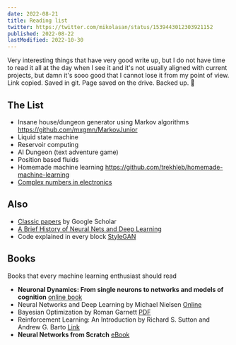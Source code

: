 ```yaml
---
date: 2022-08-21
title: Reading list
twitter: https://twitter.com/mikolasan/status/1539443012303921152
published: 2022-08-22
lastModified: 2022-10-30
---
```


Very interesting things that have very good write up, but I do not have time to read it all at the day when I see it and it's not usually aligned with current projects, but damn it's sooo good that I cannot lose it from my point of view. Link copied. Saved in git. Page saved on the drive. Backed up. 🤞

## The List

- Insane house/dungeon generator using Markov algorithms https://github.com/mxgmn/MarkovJunior
- Liquid state machine
- Reservoir computing
- AI Dungeon (text adventure game)
- Position based fluids
- Homemade machine learning https://github.com/trekhleb/homemade-machine-learning
- [Complex numbers in electronics](https://ecstudiosystems.com/discover/textbooks/basic-electronics/ac-circuits/complex-numbers-in-electronics/)

## Also

- [Classic papers](https://scholar.google.com/citations?view_op=list_classic_articles&hl=en&by=2006&vq=eng_artificialintelligence) by Google Scholar
- [A Brief History of Neural Nets and Deep Learning](https://www.skynettoday.com/overviews/neural-net-history)
- Code explained in every block [StyleGAN](https://nn.labml.ai/gan/stylegan/index.html)

## Books

Books that every machine learning enthusiast should read

- **Neuronal Dynamics: From single neurons to networks and models of cognition** [online book](https://neuronaldynamics.epfl.ch/index.html)
- Neural Networks and Deep Learning by Michael Nielsen [Online](http://neuralnetworksanddeeplearning.com/)
- Bayesian Optimization by Roman Garnett [PDF](https://bayesoptbook.com/book/bayesoptbook.pdf)
- Reinforcement Learning: An Introduction by Richard S. Sutton and Andrew G. Barto [Link](http://incompleteideas.net/book/the-book.html)
- **Neural Networks from Scratch** [eBook](https://nnfs.io/)